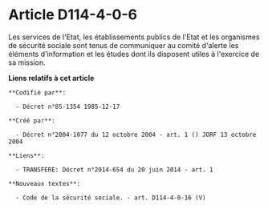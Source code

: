 # Article D114-4-0-6

Les services de l'Etat, les établissements publics de l'Etat et les organismes de sécurité sociale sont tenus de communiquer
au comité d'alerte les éléments d'information et les études dont ils disposent utiles à l'exercice de sa mission.

**Liens relatifs à cet article**

	**Codifié par**:

	  - Décret n°85-1354 1985-12-17

	**Créé par**:

	  - Décret n°2004-1077 du 12 octobre 2004 - art. 1 () JORF 13 octobre 2004

	**Liens**:

	  - TRANSFERE: Décret n°2014-654 du 20 juin 2014 - art. 1

	**Nouveaux textes**:

	  - Code de la sécurité sociale. - art. D114-4-0-16 (V)
